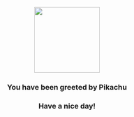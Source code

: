 <p align="center">
    <img src="https://raw.githubusercontent.com/PokeAPI/sprites/master/sprites/pokemon/25.png" width="150" height="150">
</p>
<h3 align="center">You have been greeted by  <b>Pikachu</b></h3>
<h3 align="center">Have a nice day!</h3>
